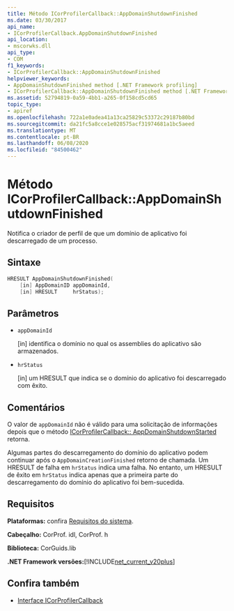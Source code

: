 ```yaml
---
title: Método ICorProfilerCallback::AppDomainShutdownFinished
ms.date: 03/30/2017
api_name:
- ICorProfilerCallback.AppDomainShutdownFinished
api_location:
- mscorwks.dll
api_type:
- COM
f1_keywords:
- ICorProfilerCallback::AppDomainShutdownFinished
helpviewer_keywords:
- AppDomainShutdownFinished method [.NET Framework profiling]
- ICorProfilerCallback::AppDomainShutdownFinished method [.NET Framework profiling]
ms.assetid: 52794819-0a59-4bb1-a265-0f158cd5cd65
topic_type:
- apiref
ms.openlocfilehash: 722a1e0adea41a13ca25829c53372c29187b80bd
ms.sourcegitcommit: da21fc5a8cce1e028575acf31974681a1bc5aeed
ms.translationtype: MT
ms.contentlocale: pt-BR
ms.lasthandoff: 06/08/2020
ms.locfileid: "84500462"
---
```

# <a name="icorprofilercallbackappdomainshutdownfinished-method"></a>Método ICorProfilerCallback::AppDomainShutdownFinished
Notifica o criador de perfil de que um domínio de aplicativo foi descarregado de um processo.  
  
## <a name="syntax"></a>Sintaxe  
  
```cpp  
HRESULT AppDomainShutdownFinished(  
    [in] AppDomainID appDomainId,  
    [in] HRESULT     hrStatus);  
```  
  
## <a name="parameters"></a>Parâmetros

- `appDomainId`

  \[in] identifica o domínio no qual os assemblies do aplicativo são armazenados.

- `hrStatus`

  \[in] um HRESULT que indica se o domínio do aplicativo foi descarregado com êxito.

## <a name="remarks"></a>Comentários  
 O valor de `appDomainId` não é válido para uma solicitação de informações depois que o método [ICorProfilerCallback:: AppDomainShutdownStarted](icorprofilercallback-appdomainshutdownstarted-method.md) retorna.  
  
 Algumas partes do descarregamento do domínio do aplicativo podem continuar após o `AppDomainCreationFinished` retorno de chamada. Um HRESULT de falha em `hrStatus` indica uma falha. No entanto, um HRESULT de êxito em `hrStatus` indica apenas que a primeira parte do descarregamento do domínio do aplicativo foi bem-sucedida.  
  
## <a name="requirements"></a>Requisitos  
 **Plataformas:** confira [Requisitos do sistema](../../get-started/system-requirements.md).  
  
 **Cabeçalho:** CorProf. idl, CorProf. h  
  
 **Biblioteca:** CorGuids.lib  
  
 **.NET Framework versões:**[!INCLUDE[net_current_v20plus](../../../../includes/net-current-v20plus-md.md)]  
  
## <a name="see-also"></a>Confira também

- [Interface ICorProfilerCallback](icorprofilercallback-interface.md)
